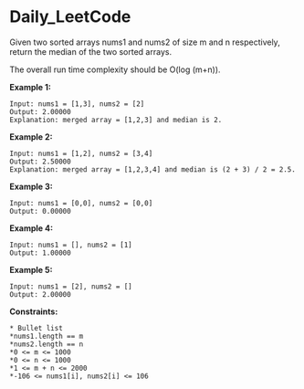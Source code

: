 # Daily_LeetCode

Given two sorted arrays nums1 and nums2 of size m and n respectively, return the median of the two sorted arrays.

The overall run time complexity should be O(log (m+n)).

**Example 1:**
```
Input: nums1 = [1,3], nums2 = [2]
Output: 2.00000
Explanation: merged array = [1,2,3] and median is 2.
```
**Example 2:**
```
Input: nums1 = [1,2], nums2 = [3,4]
Output: 2.50000
Explanation: merged array = [1,2,3,4] and median is (2 + 3) / 2 = 2.5.
```
**Example 3:**
```
Input: nums1 = [0,0], nums2 = [0,0]
Output: 0.00000
```
**Example 4:**
```
Input: nums1 = [], nums2 = [1]
Output: 1.00000
```
**Example 5:**
```
Input: nums1 = [2], nums2 = []
Output: 2.00000
 ```

**Constraints:**
```
* Bullet list
*nums1.length == m
*nums2.length == n
*0 <= m <= 1000
*0 <= n <= 1000
*1 <= m + n <= 2000
*-106 <= nums1[i], nums2[i] <= 106
```
